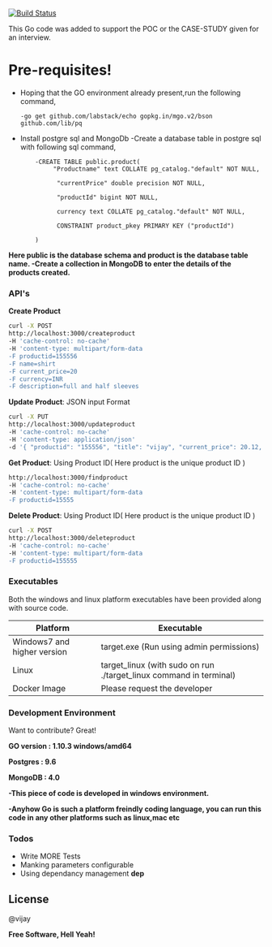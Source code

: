 # 

[![Build Status](https://travis-ci.org/joemccann/dillinger.svg?branch=master)](https://travis-ci.org/joemccann/dillinger)

This Go code was added to support the POC or the CASE-STUDY given for an interview.

# Pre-requisites!

  - Hoping that the GO environment already present,run the following command,
  
        -go get github.com/labstack/echo gopkg.in/mgo.v2/bson github.com/lib/pq
        
  - Install postgre sql and MongoDb
        -Create a database table in postgre sql with following sql command,
        
            -CREATE TABLE public.product(
                 "Productname" text COLLATE pg_catalog."default" NOT NULL,
    
                  "currentPrice" double precision NOT NULL,
    
                  "productId" bigint NOT NULL,
    
                  currency text COLLATE pg_catalog."default" NOT NULL,
    
                  CONSTRAINT product_pkey PRIMARY KEY ("productId")
    
            )

**Here public is the database schema and product is the database table name.
        -Create a collection in MongoDB to enter the details of the products created.**

### API's
**Create Product**
```sh
curl -X POST 
http://localhost:3000/createproduct 
-H 'cache-control: no-cache' 
-H 'content-type: multipart/form-data 
-F productid=155556 
-F name=shirt 
-F current_price=20 
-F currency=INR 
-F description=full and half sleeves
```

**Update Product**: JSON input Format

```sh
curl -X PUT 
http://localhost:3000/updateproduct 
-H 'cache-control: no-cache' 
-H 'content-type: application/json' 
-d '{ "productid": "155556", "title": "vijay", "current_price": 20.12, "currency": "INR", "description": "testing json" }'
```

**Get Product**: Using Product ID( Here product is the unique product ID )
```sh
http://localhost:3000/findproduct 
-H 'cache-control: no-cache' 
-H 'content-type: multipart/form-data
-F productid=15555
```

**Delete Product**: Using Product ID( Here product is the unique product ID )
```sh
curl -X POST 
http://localhost:3000/deleteproduct 
-H 'cache-control: no-cache' 
-H 'content-type: multipart/form-data
-F productid=155555
```
### Executables

Both the windows and linux platform executables have been provided along with source code.

| Platform | Executable |
| ------ | ------ |
| Windows7 and higher version | target.exe (Run using admin permissions) |
| Linux | target_linux (with sudo on run ./target_linux command in terminal) |
| Docker Image | Please request the developer |

### Development Environment

Want to contribute? Great!

**GO version : 1.10.3 windows/amd64**

**Postgres : 9.6**

**MongoDB : 4.0**

**-This piece of code is developed in windows environment.**

**-Anyhow Go is such a platform freindly coding language, you can run this code in any other platforms such as linux,mac etc**




### Todos

 - Write MORE Tests
 - Manking parameters configurable
 - Using dependancy management **dep**

License
----

@vijay


**Free Software, Hell Yeah!**
